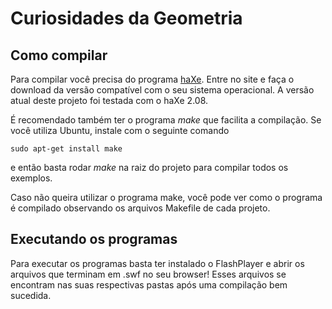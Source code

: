 Curiosidades da Geometria
=========================

Como compilar
-------------
Para compilar você precisa do programa [haXe](http://haxe.org). Entre no site e
faça o download da versão compatível com o seu sistema operacional. A versão
atual deste projeto foi testada com o haXe 2.08.

É recomendado também ter o programa _make_ que facilita a compilação. Se você
utiliza Ubuntu, instale com o seguinte comando

``` shell
sudo apt-get install make
```

e então basta rodar _make_ na raiz do projeto para compilar todos os exemplos.

Caso não queira utilizar o programa make, você pode ver como o programa é
compilado observando os arquivos Makefile de cada projeto.

Executando os programas
-----------------------

Para executar os programas basta ter instalado o FlashPlayer e abrir os
arquivos que terminam em .swf no seu browser! Esses arquivos se encontram nas
suas respectivas pastas após uma compilação bem sucedida.
